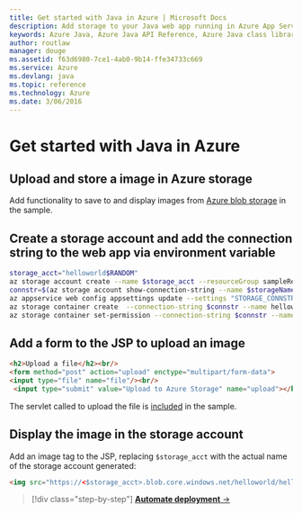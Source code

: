 ```yaml
---
title: Get started with Java in Azure | Microsoft Docs
description: Add storage to your Java web app running in Azure App Service
keywords: Azure Java, Azure Java API Reference, Azure Java class library, Azure SDK
author: routlaw
manager: douge
ms.assetid: f63d6980-7ce1-4ab0-9b14-ffe34733c669
ms.service: Azure
ms.devlang: java
ms.topic: reference
ms.technology: Azure
ms.date: 3/06/2016
---
```


# Get started with Java in Azure

## Upload and store a image in Azure storage

Add functionality to save to and display images from [Azure blob storage](https://docs.microsoft.com/en-us/azure/storage/storage-java-how-to-use-blob-storage) in the sample.

## Create a storage account and add the connection string to the web app via environment variable

```bash
storage_acct="helloworld$RANDOM"
az storage account create --name $storage_acct --resourceGroup sampleResourceGroup --location westus2
connstr=$(az storage account show-connection-string --name $storageName --resource-group sampleResourceGroup --query connectionString --output tsv)
az appservice web config appsettings update --settings "STORAGE_CONNSTR=$connstr" --name $appname --resource-group sampleResourceGroup
az storage container create  --connection-string $connstr --name helloworld 
az storage container set-permission --connection-string $connstr --name helloworld --public-access container
```

## Add a form to the JSP to upload an image

```html
<h2>Upload a file</h2><br/>
<form method="post" action="upload" enctype="multipart/form-data">
<input type="file" name="file"/><br/>
 <input type="submit" value="Upload to Azure Storage" name="upload"></h3></form>
```

The servlet called to upload the file is [included](https://github.com/rloutlaw/hello-world-java/src/main/java/com/microsoft/azure/samples/AzureStorageUploadServlet.java) in the sample. 

## Display the image in the storage account 

Add an image tag to the JSP, replacing `$storage_acct` with the actual name of the storage account generated:

```html
<img src="https://<$storage_acct>.blob.core.windows.net/helloworld/helloworld.jpg">
```

>[!div class="step-by-step"]
[**Automate deployment** &rarr;](get-started-automate.md)
